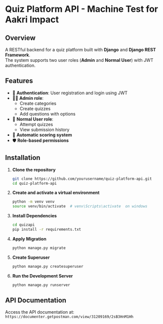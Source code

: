 # Quiz Platform API - Machine Test for Aakri Impact

## Overview
A RESTful backend for a quiz platform built with **Django** and **Django REST Framework**.  
The system supports two user roles (**Admin** and **Normal User**) with JWT authentication.

## Features
- 🔐 **Authentication**: User registration and login using JWT  
- 🧑‍💻 **Admin role**:
  - Create categories  
  - Create quizzes  
  - Add questions with options  
- 👤 **Normal User role**:
  - Attempt quizzes  
  - View submission history  
- 🧮 **Automatic scoring system**  
- 🛡 **Role-based permissions**  

## Installation

1. **Clone the repository**
   ```bash
   git clone https://github.com/yourusername/quiz-platform-api.git
   cd quiz-platform-api

2. **Create and activate a virtual environment**
    ```bash
    python -m venv venv
    source venv/bin/activate  # venv\Scripts\activate  on windows

3. **Install Dependencies**
    ```bash
    cd quizapi
    pip install -r requirements.txt

4. **Apply Migration**
    ```bash
    python manage.py migrate

5. **Create Superuser**
    ```bash
    python manage.py createsuperuser

6. **Run the Development Server**
    ```bash
    python manage.py runserver

## API Documentation
Access the API documentation at: `https://documenter.getpostman.com/view/31209169/2sB3HnM1Hh`